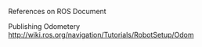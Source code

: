 


References on ROS Document

Publishing Odometery
http://wiki.ros.org/navigation/Tutorials/RobotSetup/Odom
